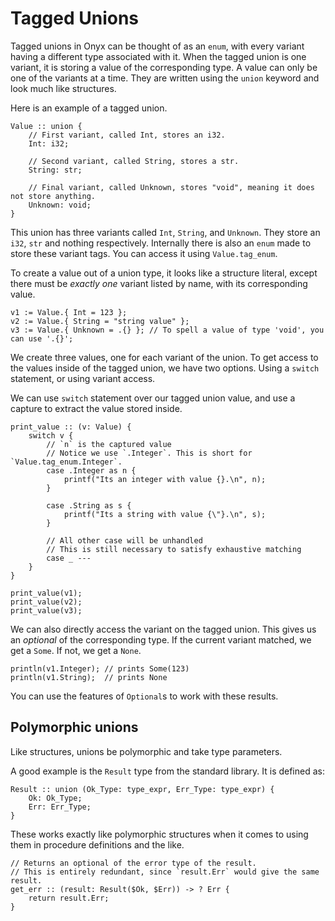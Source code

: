 # Tagged Unions

Tagged unions in Onyx can be thought of as an `enum`, with every variant having a different type associated with it.
When the tagged union is one variant, it is storing a value of the corresponding type.
A value can only be one of the variants at a time.
They are written using the `union` keyword and look much like structures.

Here is an example of a tagged union.
```onyx
Value :: union {
    // First variant, called Int, stores an i32.
    Int: i32;

    // Second variant, called String, stores a str.
    String: str;

    // Final variant, called Unknown, stores "void", meaning it does not store anything.
    Unknown: void;
}
```
This union has three variants called `Int`, `String`, and `Unknown`.
They store an `i32`, `str` and nothing respectively.
Internally there is also an `enum` made to store these variant tags. You can access it using `Value.tag_enum`.

To create a value out of a union type, it looks like a structure literal, except there must be *exactly one* variant listed by name, with its corresponding value.
```onyx
v1 := Value.{ Int = 123 };
v2 := Value.{ String = "string value" };
v3 := Value.{ Unknown = .{} }; // To spell a value of type 'void', you can use '.{}';
```

We create three values, one for each variant of the union.
To get access to the values inside of the tagged union, we have two options. Using a `switch` statement, or using variant access.

We can use `switch` statement over our tagged union value, and use a capture to extract the value stored inside.
```onyx
print_value :: (v: Value) {
    switch v {
        // `n` is the captured value
        // Notice we use `.Integer`. This is short for `Value.tag_enum.Integer`.
        case .Integer as n {
            printf("Its an integer with value {}.\n", n);
        }

        case .String as s {
            printf("Its a string with value {\"}.\n", s);
        }

        // All other case will be unhandled
        // This is still necessary to satisfy exhaustive matching
        case _ ---
    }
}

print_value(v1);
print_value(v2);
print_value(v3);
```

We can also directly access the variant on the tagged union. This gives us an *optional* of the corresponding type.
If the current variant matched, we get a `Some`. If not, we get a `None`.
```onyx
println(v1.Integer); // prints Some(123)
println(v1.String);  // prints None
```
You can use the features of `Optional`s to work with these results.

## Polymorphic unions
Like structures, unions be polymorphic and take type parameters.

A good example is the `Result` type from the standard library.
It is defined as:
```onyx
Result :: union (Ok_Type: type_expr, Err_Type: type_expr) {
    Ok: Ok_Type;
    Err: Err_Type;
}
```

These works exactly like polymorphic structures when it comes to using them in procedure definitions and the like.
```onyx
// Returns an optional of the error type of the result.
// This is entirely redundant, since `result.Err` would give the same result.
get_err :: (result: Result($Ok, $Err)) -> ? Err {
    return result.Err;
}
```
